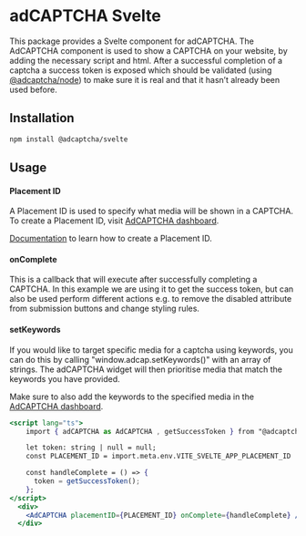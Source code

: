 # adCAPTCHA Svelte

This package provides a Svelte component for adCAPTCHA. The AdCAPTCHA component is used to show a CAPTCHA on your website, by adding the necessary script and html. After a successful completion of a captcha a success token is exposed which should be validated (using [@adcaptcha/node](/packages/node/README.md)) to make sure it is real and that it hasn’t already been used before.


## Installation

```bash
npm install @adcaptcha/svelte
```

## Usage

#### Placement ID
A Placement ID is used to specify what media will be shown in a CAPTCHA. To create a Placement ID, visit [AdCAPTCHA dashboard](https://app.adcaptcha.com/login). 

[Documentation](https://docs.adcaptcha.com/wordpress/setup) to learn how to create a Placement ID.

#### onComplete
This is a callback that will execute after successfully completing a CAPTCHA. In this example we are using it to get the success token, but can also be used perform different actions e.g. to remove the disabled attribute from submission buttons and change styling rules.

#### setKeywords
If you would like to target specific media for a captcha using keywords, you can do this 
by calling "window.adcap.setKeywords()" with an array of strings. The adCAPTCHA widget 
will then prioritise media that match the keywords you have provided.

Make sure to also add the keywords to the specified media in the [AdCAPTCHA dashboard](https://app.adcaptcha.com/login). 

```jsx
<script lang="ts">
    import { adCAPTCHA as AdCAPTCHA , getSuccessToken } from "@adcaptcha/svelte";

    let token: string | null = null;
    const PLACEMENT_ID = import.meta.env.VITE_SVELTE_APP_PLACEMENT_ID || "";

    const handleComplete = () => {
      token = getSuccessToken();
    };
</script>
  <div>
    <AdCAPTCHA placementID={PLACEMENT_ID} onComplete={handleComplete} />
  </div>
```
